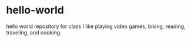 # hello-world
hello world repository for class
I like playing video games, biking, reading, traveling, and cooking. 
